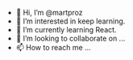 - 👋 Hi, I’m @martproz
- 👀 I’m interested in keep learning.
- 🌱 I’m currently learning React.
- 💞️ I’m looking to collaborate on ...
- 📫 How to reach me ...

<!---
martproz/martproz is a ✨ special ✨ repository because its `README.md` (this file) appears on your GitHub profile.
You can click the Preview link to take a look at your changes.
--->
